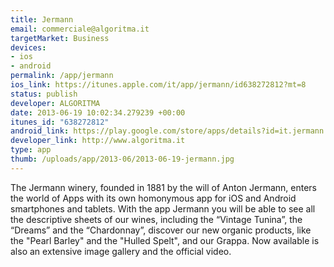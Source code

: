 ```yaml
--- 
title: Jermann
email: commerciale@algoritma.it
targetMarket: Business
devices: 
- ios
- android
permalink: /app/jermann
ios_link: https://itunes.apple.com/it/app/jermann/id638272812?mt=8
status: publish
developer: ALGORITMA
date: 2013-06-19 10:02:34.279239 +00:00
itunes_id: "638272812"
android_link: https://play.google.com/store/apps/details?id=it.jermann.Jermann
developer_link: http://www.algoritma.it
type: app
thumb: /uploads/app/2013-06/2013-06-19-jermann.jpg
---
```


The Jermann winery, founded in 1881 by the will of Anton Jermann, enters the world of Apps with its own homonymous app for iOS and Android smartphones and tablets.
With the app Jermann you will be able to see all the descriptive sheets of our wines, including the “Vintage Tunina”, the “Dreams” and the “Chardonnay”, discover our new organic products, like the "Pearl Barley" and the "Hulled Spelt", and our Grappa. Now available is also an extensive image gallery and the official video.
